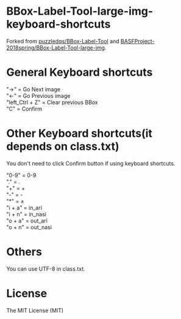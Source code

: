 # BBox-Label-Tool-large-img-keyboard-shortcuts

Forked from [puzzledqs/BBox-Label-Tool](https://github.com/puzzledqs/BBox-Label-Tool) and [BASFProject-2018spring/BBox-Label-Tool-large-img](https://github.com/BASFProject-2018spring/BBox-Label-Tool-large-img).  

# General Keyboard shortcuts
"→" = Go Next image  
"←" = Go Previous image  
"left_Ctrl + Z" = Clear previous BBox  
"C" = Confirm

# Other Keyboard shortcuts(it depends on class.txt)
You don't need to click Confirm button if using keyboard shortcuts.  


"0-9" = 0-9  
"." = .  
"+" = +  
"-" = -  
"*" = ±  
"i + a" = in_ari  
"i + n" = in_nasi  
"o + a" = out_ari  
"o + n" = out_nasi  

# Others
You can use UTF-8 in class.txt.

# License
The MIT License (MIT)
